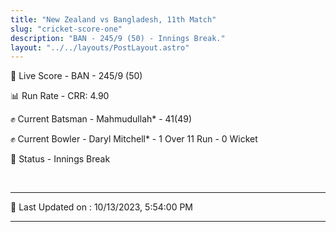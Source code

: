 ```yaml
---
title: "New Zealand vs Bangladesh, 11th Match"
slug: "cricket-score-one"
description: "BAN - 245/9 (50) - Innings Break."
layout: "../../layouts/PostLayout.astro"
---
```


🔴 Live Score - BAN - 245/9 (50)  

📊 Run Rate - CRR: 4.90  

✊ Current Batsman - Mahmudullah* - 41(49)  

✊ Current Bowler - Daryl Mitchell* - 1 Over 11 Run - 0 Wicket  

📑 Status - Innings Break

<br />

***

📝 Last Updated on : 10/13/2023, 5:54:00 PM

***

